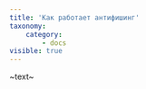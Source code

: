 ```yaml
---
title: 'Как работает антифишинг'
taxonomy:
    category:
        - docs
visible: true
---
```


~text~